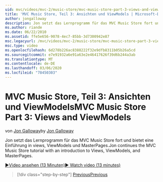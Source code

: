 ```yaml
---
uid: mvc/videos/mvc-2/music-store/mvc-music-store-part-3-views-and-viewmodels
title: 'MVC Music Store, Teil 3: Ansichten und ViewModels | Microsoft-Dokumentation'
author: jongalloway
description: Jon setzt das Lernprogramm für das MVC Music Store fort und bietet eine Einführung in views, ViewModels und MasterPages.
ms.author: riande
ms.date: 06/22/2010
ms.assetid: ffe5e656-9078-4ec7-85bb-3d7300942e87
msc.legacyurl: /mvc/videos/mvc-2/music-store/mvc-music-store-part-3-views-and-viewmodels
msc.type: video
ms.openlocfilehash: 6d278b226ac8388222f32e9dfb8311b05b26a5cd
ms.sourcegitcommit: e7e91932a6e91a63e2e46417626f39d6b244a3ab
ms.translationtype: MT
ms.contentlocale: de-DE
ms.lasthandoff: 03/06/2020
ms.locfileid: "78450303"
---
```

# <a name="mvc-music-store-part-3-views-and-viewmodels"></a><span data-ttu-id="2629c-103">MVC Music Store, Teil 3: Ansichten und ViewModels</span><span class="sxs-lookup"><span data-stu-id="2629c-103">MVC Music Store Part 3: Views and ViewModels</span></span>

<span data-ttu-id="2629c-104">von [Jon Galloway](https://github.com/jongalloway)</span><span class="sxs-lookup"><span data-stu-id="2629c-104">by [Jon Galloway](https://github.com/jongalloway)</span></span>

<span data-ttu-id="2629c-105">Jon setzt das Lernprogramm für das MVC Music Store fort und bietet eine Einführung in views, ViewModels und MasterPages.</span><span class="sxs-lookup"><span data-stu-id="2629c-105">Jon continues the MVC Music Store tutorial with an introduction to Views, ViewModels, and MasterPages.</span></span>

[<span data-ttu-id="2629c-106">&#9654;Video ansehen (13 Minuten)</span><span class="sxs-lookup"><span data-stu-id="2629c-106">&#9654; Watch video (13 minutes)</span></span>](https://channel9.msdn.com/Blogs/ASP-NET-Site-Videos/mvc-music-store-part-3-views-and-viewmodels)

> [!div class="step-by-step"]
> [<span data-ttu-id="2629c-107">Previous</span><span class="sxs-lookup"><span data-stu-id="2629c-107">Previous</span></span>](mvc-music-store-part-2-controllers.md)

